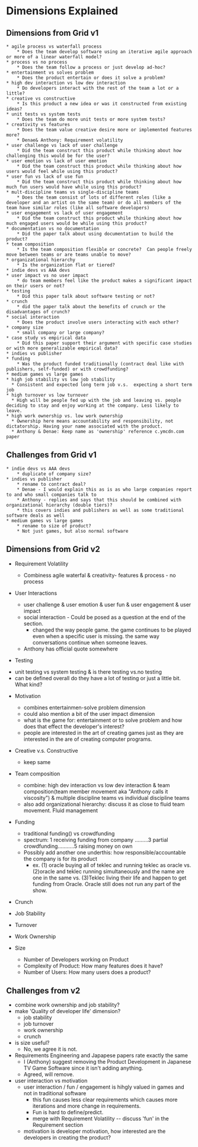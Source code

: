 Dimensions Explained
===

## Dimensions from Grid v1
    * agile process vs waterfall process
        * Does the team develop software using an iterative agile approach or more of a linear waterfall model?
    * process vs no process
        * Does the team follow a process or just develop ad-hoc?
    * entertainment vs solves problem
        * Does the product entertain or does it solve a problem?
    * high dev interaction vs low dev interaction
        * Do developers interact with the rest of the team a lot or a little?
    * creative vs constructive
        * Is this product a new idea or was it constructed from existing ideas?
    * unit tests vs system tests
        * Does the team do more unit tests or more system tests?
    * creativity vs features
        * Does the team value creative desire more or implemented features more?
        * Denae& Anthony: Requirement volatility
    * user challenge vs lack of user challenge
        * Did the team construct this product while thinking about how challenging this would be for the user?
    * user emotion vs lack of user emotion
        * Did the team construct this product while thinking about how users would feel while using this product?
    * user fun vs lack of use fun
        * Did the team construct this product while thinking about how much fun users would have while using this product?
    * mult-discipline teams vs single-discipline teams
        * Does the team consist of lots of different roles (like a developer and an artist on the same team) or do all members of the team have similar roles (like all software developers)
    * user engagement vs lack of user engagement
        * Did the team construct this product while thinking about how much engaged users would be while using this product?
    * documentation vs no documentation
        * Did the paper talk about using documentation to build the product?
    * team composition
        * Is the team composition flexible or concrete?  Can people freely move between teams or are teams unable to move?
    * organizational hierarchy
        * Is the organization flat or tiered?
    * indie devs vs AAA devs
    * user impact vs no user impact
        * do team members feel like the product makes a significant impact on their users or not?
    * testing
        * Did this paper talk about software testing or not?
    * crunch
        * did the paper talk about the benefits of crunch or the disadvantages of crunch?
    * social interaction
        * Does the product involve users interacting with each other?
    * company size
        * small company or large company?
    * case study vs empirical data
        * Did this paper support their argument with specific case studies or with more generalizable empirical data?
    * indies vs publisher
    * funding
        * Was the product funded traditionally (contract deal like with publishers, self-funded) or with crowdfunding?
    * medium games vs large games
    * high job stability vs low job stability
      * Consistent and expected long term job v.s.  expecting a short term job
    * high turnover vs low turnover
      * High will be people fed up with the job and leaving vs. people deciding to stay and enjoy working at the company. Less likely to leave.
    * high work ownership vs. low work ownership
      * Ownership here means accountability and responsibility, not dictatorship. Having your name associated with the product.
      * Anthony & Denae: Keep name as 'ownership' reference c.ymcdn.com paper

## Challenges from Grid v1

    * indie devs vs AAA devs
        * duplicate of company size?
    * indies vs publisher
        * rename to contract deal?
        * Denae - I would explain this as is as who large companies report to and who small companies talk to
        * Anthony - replies and says that this should be combined with organizational hierarchy (double tiers)?
        * this covers indies and publishers as well as some traditional software deals as well
    * medium games vs large games
        * rename to size of product?
        * Not just games, but also normal software

## Dimensions from Grid v2

* Requirement Volatility
   - Combiness agile waterfal & creativity- features & process - no process
   
* User Interactions
   - user challenge & user emotion & user fun & user engagement & user impact
   - social interaction - Could be posed as a question at the end of the section.
      - changed the way people game. the game continues to be played even when a specific user is missing. the same way conversations continue when someone leaves.
   - Anthony has official quote somewhere
   
* Testing
 - unit testing vs system testing & is there testing vs.no testing
 - can be defined overall do they have a lot of testing or just a little bit. What kind?
 
* Motivation
   - combines entertainmen-solve problem dimension
   - could also mention a bit of the user impact dimension
   - what is the game for: entertainment or to solve problem and how does that effect the developer's interest?
   - people are interested in the art of creating games just as they are interested in the are of creating computer programs.
   
* Creative v.s. Constructive
   - keep same

* Team composition
   - combine: high dev interaction vs low dev interaction  & team composition(team member movement aka "Anthony calls it viscosity") & multiple discipline teams vs individual discipline teams
   - also add organizational hierarchy: discuss it as close to fluid team movement. Fluid management

* Funding
   - traditional funding() vs crowdfunding
   - spectrum: 1 receiving funding from company .........3 partial crowdfunding...........5 raising money on own
   - Possibly add another one underthis: how responsible/accountable the company is for its product
      - ex. (1) oracle buying all of teklec and running teklec as oracle vs. (2)oracle and teklec running simultaneously and the name are one in the same vs. (3)Teklec living their life and happen to get funding from Oracle. Oracle still does not run any part of the show.
   
* Crunch
   
* Job Stability
   
* Turnover
   
* Work Ownership

* Size
   -  Number of Developers working on Product 
   -  Complexity of Product: How many features does it have?
   -  Number of Users: How many users does a product?

## Challenges from v2

* combine work ownership and job stability?
* make 'Quality of developer life' dimension?
    - job stability
    - job turnover
    - work ownership
    - crunch
* is size useful?
   - No, we agree it is not.
* Requirements Engineering and Japapese papers rate exactly the same
    - I (Anthony) suggest removing the Product Development in Japanese TV Game Software since it isn't adding anything.
    - Agreed, will remove.
 * user interaction vs motivation
   - user interaction / fun / engagement is hihgly valued in games and not in traditional software
      - this fun causes less clear requirements which causes more iterations and more change in requirements.
      - Fun is hard to define/predict.
      - merge with Requirement Volatility -- discuss 'fun' in the Requirement section
   - motivation is developer motivation, how interested are the developers in creating the product?
